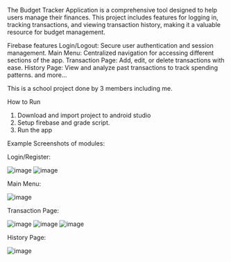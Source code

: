 The Budget Tracker Application is a comprehensive tool designed to help users manage their finances. This project includes features for logging in, tracking transactions, and viewing transaction history, making it a valuable resource for budget management.


Firebase features 
Login/Logout: Secure user authentication and session management.
Main Menu: Centralized navigation for accessing different sections of the app.
Transaction Page: Add, edit, or delete transactions with ease.
History Page: View and analyze past transactions to track spending patterns.
and more...

This is a school project done by 3 members including me.

How to Run
1. Download and import project to android studio
2. Setup firebase and grade script.
3. Run the app

Example Screenshots of modules:

Login/Register: 

![image](https://github.com/user-attachments/assets/24c7a5aa-8a95-4c04-b22b-bcc51915942a)
![image](https://github.com/user-attachments/assets/031a8b98-fb35-4835-a403-b1aedcb3c0fa)

Main Menu: 

![image](https://github.com/user-attachments/assets/600e3b88-0a80-4fa3-b324-c36bea981f07)

Transaction Page: 

![image](https://github.com/user-attachments/assets/b595acd2-d4e3-45fd-a752-fe0eb47179cc)
![image](https://github.com/user-attachments/assets/c22c694a-b61a-40aa-b6ab-15d9e0cecec6)
![image](https://github.com/user-attachments/assets/6e627b54-68f4-44aa-a7c2-58caa7696d2e)

History Page: 

![image](https://github.com/user-attachments/assets/1129a7f6-547f-46df-aaef-8a818901c93e)

